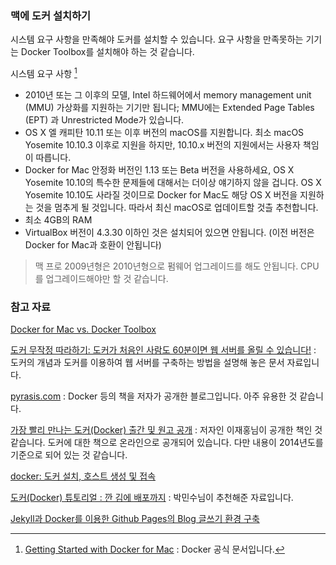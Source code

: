 ### 맥에 도커 설치하기 

시스템 요구 사항을 만족해야 도커를 설치할 수 있습니다. 요구 사항을 만족못하는 기기는 Docker Toolbox를 설치해야 하는 것 같습니다.

시스템 요구 사항 [^docker-for-mac]

* 2010년 또는 그 이후의 모델, Intel 하드웨어에서 memory management unit (MMU) 가상화를 지원하는 기기만 됩니다; MMU에는 Extended Page Tables (EPT) 과 Unrestricted Mode가 있습니다.
* OS X 엘 캐피탄 10.11 또는 이후 버전의 macOS를 지원합니다. 최소 macOS Yosemite 10.10.3 이후로 지원을 하지만, 10.10.x 버전의 지원에서는 사용자 책임이 따릅니다.
* Docker for Mac 안정화 버전인 1.13 또는 Beta 버전을 사용하세요, OS X Yosemite 10.10의 특수한 문제들에 대해서는 더이상 얘기하지 않을 겁니다. OS X Yosemite 10.10도 사라질 것이므로 Docker for Mac도 해당 OS X 버전을 지원하는 것을 멈추게 될 것입니다. 따라서 최신 macOS로 업데이트할 것츨 추천합니다.
* 최소 4GB의 RAM
* VirtualBox 버전이 4.3.30 이하인 것은 설치되어 있으면 안됩니다. (이전 버전은 Docker for Mac과 호환이 안됩니다)

> 맥 프로 2009년형은 2010년형으로 펌웨어 업그레이드를 해도 안됩니다. CPU를 업그레이드해야만 할 것 같습니다.

### 참고 자료

[^docker-for-mac]: [Getting Started with Docker for Mac](https://docs.docker.com/docker-for-mac/) : Docker 공식 문서입니다.

[Docker for Mac vs. Docker Toolbox](https://docs.docker.com/docker-for-mac/docker-toolbox/)

[도커 무작정 따라하기: 도커가 처음인 사람도 60분이면 웹 서버를 올릴 수 있습니다!](http://www.slideshare.net/pyrasis/docker-fordummies-44424016) : 도커의 개념과 도커를 이용하여 웹 서버를 구축하는 방법을 설명해 놓은 문서 자료입니다.

[pyrasis.com](http://www.pyrasis.com) : Docker 등의 책을 저자가 공개한 블로그입니다. 아주 유용한 것 같습니다. 

[가장 빨리 만나는 도커(Docker) 출간 및 원고 공개](http://www.pyrasis.com/private/2014/11/30/publish-docker-for-the-really-impatient-book) : 저자인 이재홍님이 공개한 책인 것 같습니다. 도커에 대한 책으로 온라인으로 공개되어 있습니다. 다만 내용이 2014년도를 기준으로 되어 있는 것 같습니다. 

[docker: 도커 설치, 호스트 생성 및 접속](http://blog.naver.com/pjt3591oo/220818425705)

[도커(Docker) 튜토리얼 : 깐 김에 배포까지](http://blog.nacyot.com/articles/2014-01-27-easy-deploy-with-docker/) : 박민수님이 추천해준 자료입니다. 

[Jekyll과 Docker를 이용한 Github Pages의 Blog 글쓰기 환경 구축](https://edeun.github.io/2017/01/17/Jekyll과-Docker를-이용한-Github-Pages의-Blog-환경-구축.html#fn:4)